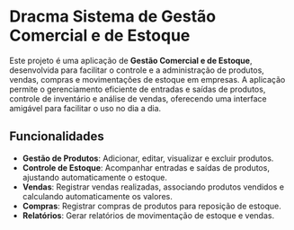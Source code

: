 # Dracma Sistema de Gestão Comercial e de Estoque

Este projeto é uma aplicação de **Gestão Comercial e de Estoque**, desenvolvida para facilitar o controle e a administração de produtos, vendas, compras e movimentações de estoque em empresas. A aplicação permite o gerenciamento eficiente de entradas e saídas de produtos, controle de inventário e análise de vendas, oferecendo uma interface amigável para facilitar o uso no dia a dia.

## Funcionalidades

- **Gestão de Produtos**: Adicionar, editar, visualizar e excluir produtos.
- **Controle de Estoque**: Acompanhar entradas e saídas de produtos, ajustando automaticamente o estoque.
- **Vendas**: Registrar vendas realizadas, associando produtos vendidos e calculando automaticamente os valores.
- **Compras**: Registrar compras de produtos para reposição de estoque.
- **Relatórios**: Gerar relatórios de movimentação de estoque e vendas.
